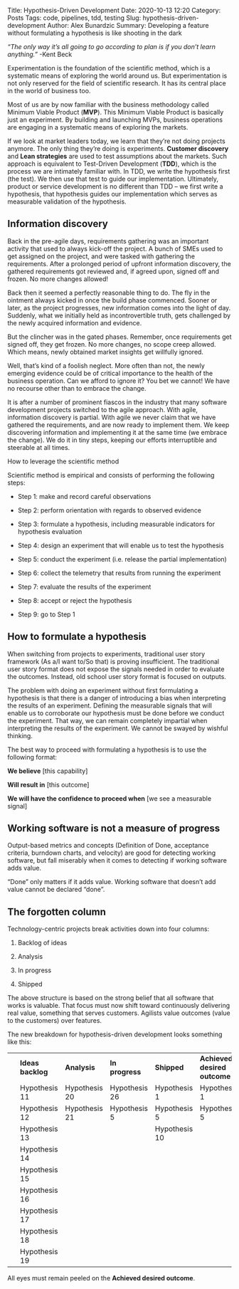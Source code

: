 Title: Hypothesis-Driven Development
Date: 2020-10-13 12:20
Category: Posts
Tags: code, pipelines, tdd, testing
Slug: hypothesis-driven-development
Author: Alex Bunardzic
Summary: Developing a feature without formulating a hypothesis is like shooting in the dark

_“The only way it’s all going to go according to plan is if you don’t learn anything.”_ -Kent Beck

Experimentation is the foundation of the scientific method, which is a systematic means of exploring the world around us. But experimentation is not only reserved for the field of scientific research. It has its central place in the world of business too.

Most of us are by now familiar with the business methodology called Minimum Viable Product (**MVP**). This Minimum Viable Product is basically just an experiment. By building and launching MVPs, business operations are engaging in a systematic means of exploring the markets.

If we look at market leaders today, we learn that they’re not doing projects anymore. The only thing they’re doing is experiments. **Customer discovery** and **Lean strategies** are used to test assumptions about the markets. Such approach is equivalent to Test-Driven Development (**TDD**), which is the process we are intimately familiar with. In TDD, we write the hypothesis first (the test). We then use that test to guide our implementation. Ultimately, product or service development is no different than TDD – we first write a hypothesis, that hypothesis guides our implementation which serves as measurable validation of the hypothesis.

## Information discovery

Back in the pre-agile days, requirements gathering was an important activity that used to always kick-off the project. A bunch of SMEs used to get assigned on the project, and were tasked with gathering the requirements. After a prolonged period of upfront information discovery, the gathered requirements got reviewed and, if agreed upon, signed off and frozen. No more changes allowed!

Back then it seemed a perfectly reasonable thing to do. The fly in the ointment always kicked in once the build phase commenced. Sooner or later, as the project progresses, new information comes into the light of day. Suddenly, what we initially held as incontrovertible truth, gets challenged by the newly acquired information and evidence.

But the clincher was in the gated phases. Remember, once requirements get signed off, they get frozen. No more changes, no scope creep allowed. Which means, newly obtained market insights get willfully ignored.

Well, that’s kind of a foolish neglect. More often than not, the newly emerging evidence could be of critical importance to the health of the business operation. Can we afford to ignore it? You bet we cannot! We have no recourse other than to embrace the change.

It is after a number of prominent fiascos in the industry that many software development projects switched to the agile approach. With agile, information discovery is partial. With agile we never claim that we have gathered the requirements, and are now ready to implement them. We keep discovering information and implementing it at the same time (we embrace the change). We do it in tiny steps, keeping our efforts interruptible and steerable at all times.

How to leverage the scientific method

Scientific method is empirical and consists of performing the following steps:

- Step 1: make and record careful observations

- Step 2: perform orientation with regards to observed evidence

- Step 3: formulate a hypothesis, including measurable indicators for hypothesis evaluation

- Step 4: design an experiment that will enable us to test the hypothesis

- Step 5: conduct the experiment (i.e. release the partial implementation)

- Step 6: collect the telemetry that results from running the experiment

- Step 7: evaluate the results of the experiment

- Step 8: accept or reject the hypothesis

- Step 9: go to Step 1

## How to formulate a hypothesis

When switching from projects to experiments, traditional user story framework (As a/I want to/So that) is proving insufficient. The traditional user story format does not expose the signals needed in order to evaluate the outcomes. Instead, old school user story format is focused on outputs.

The problem with doing an experiment without first formulating a hypothesis is that there is a danger of introducing a bias when interpreting the results of an experiment. Defining the measurable signals that will enable us to corroborate our hypothesis must be done before we conduct the experiment. That way, we can remain completely impartial when interpreting the results of the experiment. We cannot be swayed by wishful thinking.

The best way to proceed with formulating a hypothesis is to use the following format:

**We believe** [this capability]

**Will result in** [this outcome]

**We will have the confidence to proceed when** [we see a measurable signal]

## Working software is not a measure of progress

Output-based metrics and concepts (Definition of Done, acceptance criteria, burndown charts, and velocity) are good for detecting working software, but fall miserably when it comes to detecting if working software adds value.

“Done” only matters if it adds value. Working software that doesn’t add value cannot be declared “done”.

## The forgotten column

Technology-centric projects break activities down into four columns:

1. Backlog of ideas

2. Analysis

3. In progress

4. Shipped

The above structure is based on the strong belief that all software that works is valuable. That focus must now shift toward continuously delivering real value, something that serves customers. Agilists value outcomes (value to the customers) over features.

The new breakdown for hypothesis-driven development looks something like this:

<table>
<tr>
  <th>
    <td><strong>Ideas backlog</strong></td>
    <td><strong>Analysis</strong></td>
    <td><strong>In progress</strong></td>
    <td><strong>Shipped</strong></td>
    <td><strong>Achieved desired outcome</strong></td>
  </th>
  </tr>
  <tr><td>&nbsp;</td>
  <td>Hypothesis 11</td><td>Hypothesis 20</td><td>Hypothesis 26</td><td>Hypothesis 1</td><td>Hypothesis 1</td>
  </tr>
  <tr><td>&nbsp;</td>
  <td>Hypothesis 12</td><td>Hypothesis 21</td><td>Hypothesis 5</td><td>Hypothesis 5</td><td>Hypothesis 5</td>
  </tr>
  <tr><td>&nbsp;</td>
  <td>Hypothesis 13</td><td></td><td></td><td>Hypothesis 10</td><td></td>
  </tr>
  <tr><td>&nbsp;</td>
  <td>Hypothesis 14</td><td></td><td></td><td></td><td></td>
  </tr>
  <tr><td>&nbsp;</td>
  <td>Hypothesis 15</td><td></td><td></td><td></td><td></td>
  </tr>
  <tr><td>&nbsp;</td>
  <td>Hypothesis 16</td><td></td><td></td><td></td><td></td>
  </tr>
  <tr><td>&nbsp;</td>
  <td>Hypothesis 17</td><td></td><td></td><td></td><td></td>
  </tr>
  <tr><td>&nbsp;</td>
  <td>Hypothesis 18</td><td></td><td></td><td></td><td></td>
  </tr>
  <tr><td>&nbsp;</td>
  <td>Hypothesis 19</td><td></td><td></td><td></td><td></td>
  </tr>
</table>

All eyes must remain peeled on the **Achieved desired outcome**.

<br /><br />